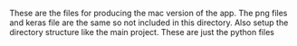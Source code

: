 These are the files for producing the mac version of the app. The png files and keras file are the same so not included in this directory. Also setup the directory structure like the main project. These are just the python files
